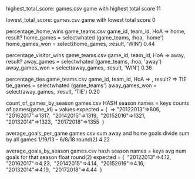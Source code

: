 
highest_total_score:
games.csv
game with highest total score
11

lowest_total_score:
games.csv
game with lowest total score
0

percentage_home_wins
game_teams.csv
game_id, team_id, HoA => home, result?
home_games = selectwhated (game_teams, :hoa, 'home')
home_games_won = select(home_games, :result, 'WIN')
0.44

percentage_visitor_wins
game_teams.csv
game_id, team_id, HoA => away, result?
away_games = selectwhated (game_teams, :hoa, 'away')
away_games_won = select(away_games, :result, 'WIN')
0.36

percentage_ties
game_teams.csv
game_id, team_id, HoA => , result? => TIE
tie_games = selectwhated (game_teams')
away_games_won = select(away_games, :result, 'TIE')
0.20

count_of_games_by_season
games.csv
HASH
season names = keys
counts of games(game_id) = values
expected = { 
=> "20122013"=>806,       "20162017"=>1317,       "20142015"=>1319,       "20152016"=>1321,       "20132014"=>1323,       "20172018"=>1355     }

average_goals_per_game
games.csv
sum away and home goals
divide sum by all games
1/19/13 - 6/8/18
round(2)
4.22

average_goals_by_season
games.csv
hash
season names = keys
avg num goals for that season float round(2)
expected = {       "20122013"=>4.12,       "20162017"=>4.23,       "20142015"=>4.14,       "20152016"=>4.16,       "20132014"=>4.19,       "20172018"=>4.44     }
